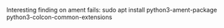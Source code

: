 Interesting finding on ament fails:
sudo apt install python3-ament-package python3-colcon-common-extensions